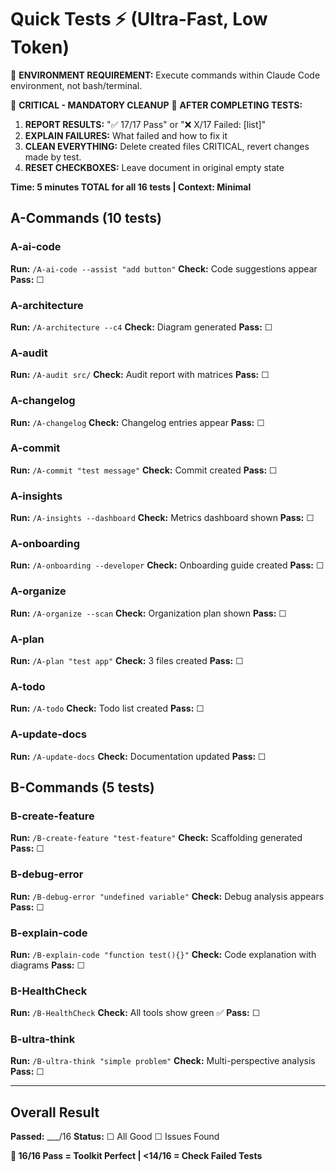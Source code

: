 # Quick Tests ⚡ (Ultra-Fast, Low Token)

🔧 **ENVIRONMENT REQUIREMENT:**
Execute commands within Claude Code environment, not bash/terminal.

🚨 **CRITICAL - MANDATORY CLEANUP** 🚨
**AFTER COMPLETING TESTS:**
1. **REPORT RESULTS:** "✅ 17/17 Pass" or "❌ X/17 Failed: [list]"
2. **EXPLAIN FAILURES:** What failed and how to fix it
3. **CLEAN EVERYTHING:** Delete created files CRITICAL, revert changes made by test.
4. **RESET CHECKBOXES:** Leave document in original empty state

**Time: 5 minutes TOTAL for all 16 tests | Context: Minimal**

## A-Commands (10 tests)

### A-ai-code
**Run:** `/A-ai-code --assist "add button"`
**Check:** Code suggestions appear
**Pass:** ☐

### A-architecture
**Run:** `/A-architecture --c4`
**Check:** Diagram generated
**Pass:** ☐

### A-audit
**Run:** `/A-audit src/`
**Check:** Audit report with matrices
**Pass:** ☐

### A-changelog
**Run:** `/A-changelog`
**Check:** Changelog entries appear
**Pass:** ☐

### A-commit
**Run:** `/A-commit "test message"`
**Check:** Commit created
**Pass:** ☐

### A-insights
**Run:** `/A-insights --dashboard`
**Check:** Metrics dashboard shown
**Pass:** ☐

### A-onboarding
**Run:** `/A-onboarding --developer`
**Check:** Onboarding guide created
**Pass:** ☐

### A-organize
**Run:** `/A-organize --scan`
**Check:** Organization plan shown
**Pass:** ☐

### A-plan
**Run:** `/A-plan "test app"`
**Check:** 3 files created
**Pass:** ☐

### A-todo
**Run:** `/A-todo`
**Check:** Todo list created
**Pass:** ☐

### A-update-docs
**Run:** `/A-update-docs`
**Check:** Documentation updated
**Pass:** ☐


## B-Commands (5 tests)

### B-create-feature
**Run:** `/B-create-feature "test-feature"`
**Check:** Scaffolding generated
**Pass:** ☐

### B-debug-error
**Run:** `/B-debug-error "undefined variable"`
**Check:** Debug analysis appears
**Pass:** ☐

### B-explain-code
**Run:** `/B-explain-code "function test(){}"`
**Check:** Code explanation with diagrams
**Pass:** ☐

### B-HealthCheck
**Run:** `/B-HealthCheck`
**Check:** All tools show green ✅
**Pass:** ☐

### B-ultra-think
**Run:** `/B-ultra-think "simple problem"`
**Check:** Multi-perspective analysis
**Pass:** ☐

---

## Overall Result
**Passed:** ___/16
**Status:** ☐ All Good ☐ Issues Found

**🎯 16/16 Pass = Toolkit Perfect | <14/16 = Check Failed Tests**